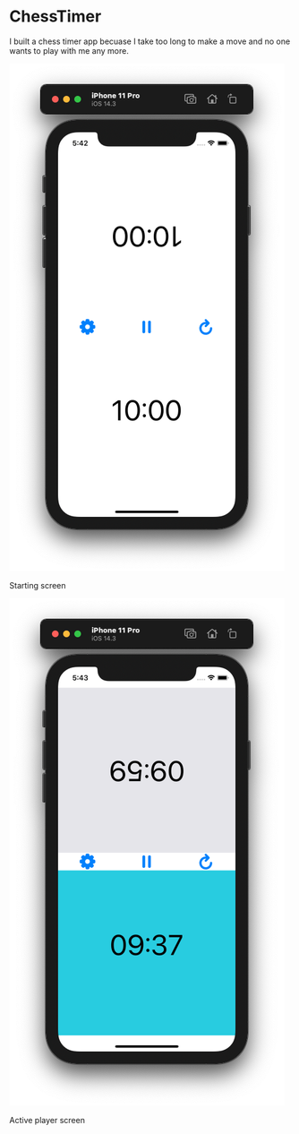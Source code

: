 # ChessTimer

I built a chess timer app becuase I take too long to make a move and no one wants to play with me any more.


![Screen1](./img/Screen1.png)

Starting screen

![Screen2](./img/Screen2.png)

Active player screen
